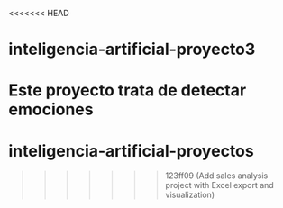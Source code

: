 <<<<<<< HEAD
# inteligencia-artificial-proyecto3
Este proyecto trata de detectar emociones 
=======
# inteligencia-artificial-proyectos
 
>>>>>>> 123ff09 (Add sales analysis project with Excel export and visualization)
